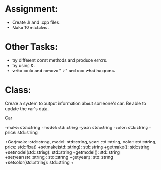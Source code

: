 # Assignment:
- Create .h and .cpp files.
- Make 10 mistakes.


# Other Tasks:
- try different const methods and produce errors.
- try using &.
- write code and remove "->" and see what happens.


# Class:
Create a system to output information about someone's car. Be able to update the car's data.

Car

-make: std::string
-model: std::string
-year: std::string
-color: std::string
-price: std::string

+Car(make: std::string, model: std::string, year: std::string, color: std::string, price: std::float)
+setmake(std::string): std::string
+getmake(): std::string
+setmodel(std::string): std::string
+getmodel(): std::string
+setyear(std::string): std::string
+getyear(): std::string
+setcolor(std::string): std::string
+